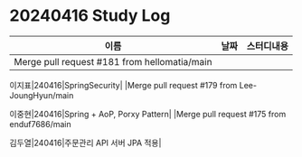 # 20240416 Study Log

|이름|날짜|스터디내용|
|---|---|---|
|Merge pull request #181 from hellomatia/main

이지표|240416|SpringSecurity|
|Merge pull request #179 from Lee-JoungHyun/main

이중현|240416|Spring + AoP, Porxy Pattern|
|Merge pull request #175 from enduf7686/main

김두열|240416|주문관리 API 서버 JPA 적용|
